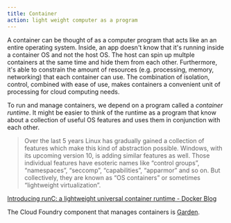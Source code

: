 ```yaml
---
title: Container
action: light weight computer as a program
---
```


A container can be thought of as a computer program that acts like an an entire operating system. Inside, an app doesn't know that it's running inside a container OS and not the host OS. The host can spin up multple containers at the same time and hide them from each other. Furthermore, it's able to constrain the amount of resources (e.g. processing, memory, networking) that each container can use. The combination of isolation, control, combined with ease of use, makes containers a convenient unit of processing for cloud computing needs.

To run and manage containers, we depend on a program called a *container runtime*. It might be easier to think of the runtime as a program that know about a collection of useful OS features and uses them in conjunction with each other.

> Over the last 5 years Linux has gradually gained a collection of features which make this kind of abstraction possible. Windows, with its upcoming version 10, is adding similar features as well. Those individual features have esoteric names like “control groups”, “namespaces”, “seccomp”, “capabilities”, “apparmor” and so on. But collectively, they are known as “OS containers” or sometimes “lightweight virtualization”.

[Introducing runC: a lightweight universal container runtime - Docker Blog](https://blog.docker.com/2015/06/runc/)

The Cloud Foundry component that manages containers is [Garden](/garden/).

